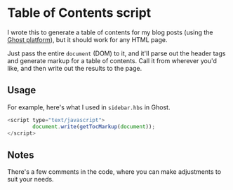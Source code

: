 # Table of Contents script

I wrote this to generate a table of contents for my blog posts (using the [Ghost platform](https://ghost.org/)), but it should work for any HTML page.

Just pass the entire `document` (DOM) to it, and it'll parse out the header tags and generate markup for a table of contents. Call it from wherever you'd like, and then write out the results to the page.

## Usage

For example, here's what I used in `sidebar.hbs` in Ghost.

```javascript
<script type="text/javascript">
        document.write(getTocMarkup(document));
</script>
```

## Notes

There's a few comments in the code, where you can make adjustments to suit your needs.
